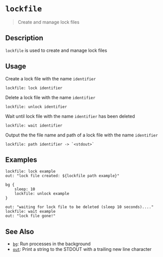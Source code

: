# `lockfile`

> Create and manage lock files

## Description

`lockfile` is used to create and manage lock files

## Usage

Create a lock file with the name `identifier`

    lockfile: lock identifier

Delete a lock file with the name `identifier`

    lockfile: unlock identifier

Wait until lock file with the name `identifier` has been deleted

    lockfile: wait identifier

Output the the file name and path of a lock file with the name `identifier`

    lockfile: path identifier -> `<stdout>`

## Examples

    lockfile: lock example
    out: "lock file created: ${lockfile path example}"

    bg {
        sleep: 10
        lockfile: unlock example
    }

    out: "waiting for lock file to be deleted (sleep 10 seconds)...."
    lockfile: wait example
    out: "lock file gone!"

## See Also

- [`bg`](./bg.md):
  Run processes in the background
- [`out`](./out.md):
  Print a string to the STDOUT with a trailing new line character
